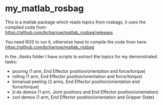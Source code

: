 # my_matlab_rosbag

This is a matlab package which reads topics from rosbags, it uses the compiled code from:  
https://github.com/bcharrow/matlab_rosbag/releases

You need ROS to run it, otherwise have to compile the code from here: 
https://github.com/bcharrow/matlab_rosbag

In the *./tasks* folder I have scripts to extract the topics for my demonstrated tasks:

- pouring (1 arm, End Effector position/orientation and force/torque)
- rolling (1 arm, End Effector position/orientation and force/torque)
- bimanual peeling (2 arms, End Effector position/orientation and force/torque)
- jt-ds demos (1 arm, Joint positions and End Effector position/orientation)
- corl demos (1 arm, End Effector position/orientation and Gripper State)


